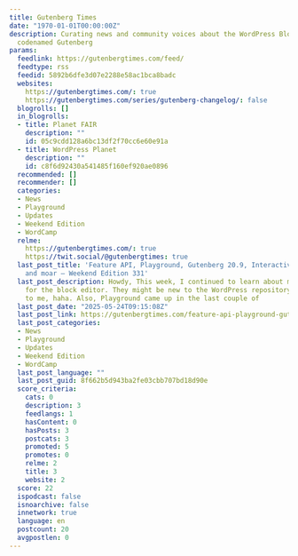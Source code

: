 ```yaml
---
title: Gutenberg Times
date: "1970-01-01T00:00:00Z"
description: Curating news and community voices about the WordPress Block Editor,
  codenamed Gutenberg
params:
  feedlink: https://gutenbergtimes.com/feed/
  feedtype: rss
  feedid: 5892b6dfe3d07e2288e58ac1bca8badc
  websites:
    https://gutenbergtimes.com/: true
    https://gutenbergtimes.com/series/gutenberg-changelog/: false
  blogrolls: []
  in_blogrolls:
  - title: Planet FAIR
    description: ""
    id: 05c9cdd128a6bc13df2f70cc6e60e91a
  - title: WordPress Planet
    description: ""
    id: c8f6d92430a541485f160ef920ae0896
  recommended: []
  recommender: []
  categories:
  - News
  - Playground
  - Updates
  - Weekend Edition
  - WordCamp
  relme:
    https://gutenbergtimes.com/: true
    https://twit.social/@gutenbergtimes: true
  last_post_title: 'Feature API, Playground, Gutenberg 20.9, Interactivity API, #WCUS
    and moar — Weekend Edition 331'
  last_post_description: Howdy, This week, I continued to learn about more plugins
    for the block editor. They might be new to the WordPress repository or just new
    to me, haha. Also, Playground came up in the last couple of
  last_post_date: "2025-05-24T09:15:08Z"
  last_post_link: https://gutenbergtimes.com/feature-api-playground-gutenberg-20-9-interactivity-api-wcus-and-moar-weekend-edition-331/
  last_post_categories:
  - News
  - Playground
  - Updates
  - Weekend Edition
  - WordCamp
  last_post_language: ""
  last_post_guid: 8f662b5d943ba2fe03cbb707bd18d90e
  score_criteria:
    cats: 0
    description: 3
    feedlangs: 1
    hasContent: 0
    hasPosts: 3
    postcats: 3
    promoted: 5
    promotes: 0
    relme: 2
    title: 3
    website: 2
  score: 22
  ispodcast: false
  isnoarchive: false
  innetwork: true
  language: en
  postcount: 20
  avgpostlen: 0
---
```

